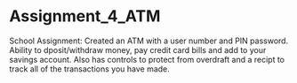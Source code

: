 # Assignment_4_ATM
School Assignment:
Created an ATM with a user number and PIN password.
Ability to dposit/withdraw money, pay credit card bills and add to your savings account.
Also has controls to protect from overdraft and a recipt to track all of the transactions you have made.
